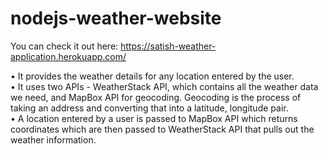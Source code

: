 # nodejs-weather-website
You can check it out here: https://satish-weather-application.herokuapp.com/

•	It provides the weather details for any location entered by the user. <br />
•	It uses two APIs - WeatherStack API, which contains all the weather data we need, and MapBox API for geocoding. Geocoding is the process of taking an address and converting that into a latitude, longitude pair. <br/>
•	A location entered by a user is passed to MapBox API which returns coordinates which are then passed to WeatherStack API that pulls out the weather information.

